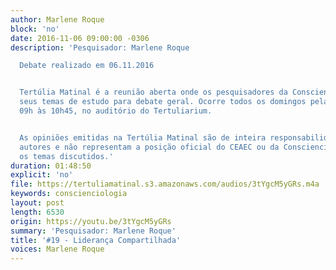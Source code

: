 ```yaml
---
author: Marlene Roque
block: 'no'
date: 2016-11-06 09:00:00 -0306
description: 'Pesquisador: Marlene Roque

  Debate realizado em 06.11.2016


  Tertúlia Matinal é a reunião aberta onde os pesquisadores da Conscienciologia apresentam
  seus temas de estudo para debate geral. Ocorre todos os domingos pela manhã, das
  09h às 10h45, no auditório do Tertuliarium.


  As opiniões emitidas na Tertúlia Matinal são de inteira responsabilidade de seus
  autores e não representam a posição oficial do CEAEC ou da Conscienciologia sobre
  os temas discutidos.'
duration: 01:48:50
explicit: 'no'
file: https://tertuliamatinal.s3.amazonaws.com/audios/3tYgcM5yGRs.m4a
keywords: conscienciologia
layout: post
length: 6530
origin: https://youtu.be/3tYgcM5yGRs
summary: 'Pesquisador: Marlene Roque'
title: '#19 - Liderança Compartilhada'
voices: Marlene Roque
---
```

